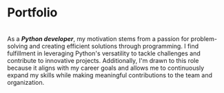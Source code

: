 ### <h1> Portfolio </h1>
<br>
As a <i><b>Python developer</b></i>, my motivation stems from a passion for problem-solving and creating efficient solutions through programming. I find fulfillment in leveraging Python's versatility to tackle challenges and contribute to innovative projects. Additionally, I'm drawn to this role because it aligns with my career goals and allows me to continuously expand my skills while making meaningful contributions to the team and organization.
